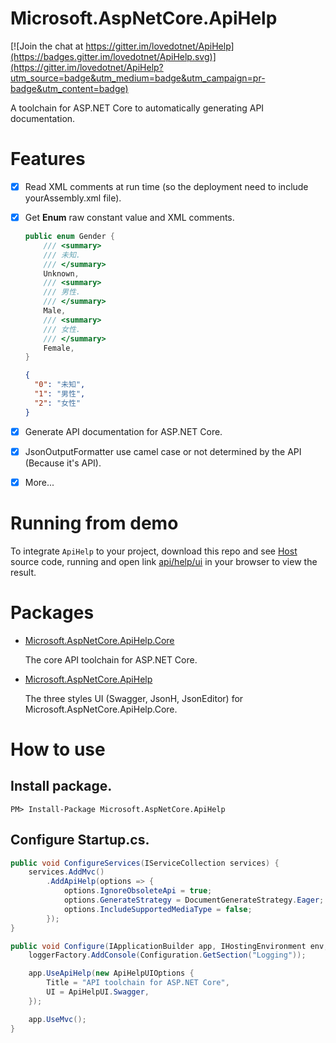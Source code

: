 # Microsoft.AspNetCore.ApiHelp

[![Join the chat at https://gitter.im/lovedotnet/ApiHelp](https://badges.gitter.im/lovedotnet/ApiHelp.svg)](https://gitter.im/lovedotnet/ApiHelp?utm_source=badge&utm_medium=badge&utm_campaign=pr-badge&utm_content=badge)

A toolchain for ASP.NET Core to automatically generating API documentation.

# Features
- [x] Read XML comments at run time (so the deployment need to include yourAssembly.xml file).
- [x] Get **Enum** raw constant value and XML comments.

    ```C#
    public enum Gender {
        /// <summary>
        /// 未知.
        /// </summary>
        Unknown,
        /// <summary>
        /// 男性.
        /// </summary>
        Male,
        /// <summary>
        /// 女性.
        /// </summary>
        Female,
    }
    ```
    
    ```JSON
    {
      "0": "未知", 
      "1": "男性", 
      "2": "女性"
    }
    ```
- [x] Generate API documentation for ASP.NET Core.
- [x] JsonOutputFormatter use camel case or not determined by the API (Because it's API).
- [x] More...

# Running from demo

To integrate `ApiHelp` to your project, download this repo and see [Host](src/Host) source code, running and open link [api/help/ui](http://localhost:5000/api/help/ui/)
in your browser to view the result.

# Packages
- [Microsoft.AspNetCore.ApiHelp.Core](https://www.nuget.org/packages/Microsoft.AspNetCore.ApiHelp.Core/1.0.0)

    The core API toolchain for ASP.NET Core.

- [Microsoft.AspNetCore.ApiHelp](https://www.nuget.org/packages/Microsoft.AspNetCore.ApiHelp/1.0.0)

    The three styles UI (Swagger, JsonH, JsonEditor) for Microsoft.AspNetCore.ApiHelp.Core.

# How to use

## Install package.

`PM> Install-Package Microsoft.AspNetCore.ApiHelp`

## Configure Startup.cs.

```csharp
public void ConfigureServices(IServiceCollection services) {
    services.AddMvc()
        .AddApiHelp(options => {
            options.IgnoreObsoleteApi = true;
            options.GenerateStrategy = DocumentGenerateStrategy.Eager;
            options.IncludeSupportedMediaType = false;
        });
}

public void Configure(IApplicationBuilder app, IHostingEnvironment env, ILoggerFactory loggerFactory) {
    loggerFactory.AddConsole(Configuration.GetSection("Logging"));

    app.UseApiHelp(new ApiHelpUIOptions {
        Title = "API toolchain for ASP.NET Core",
        UI = ApiHelpUI.Swagger,
    });

    app.UseMvc();
}
```